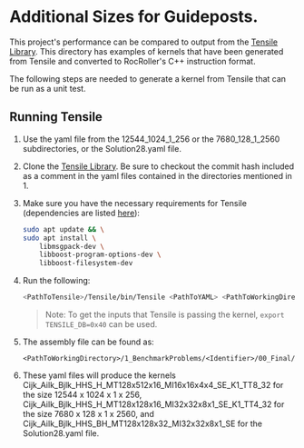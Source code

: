 # Additional Sizes for Guideposts.

This project's performance can be compared to output from the [Tensile Library](https://github.com/ROCmSoftwarePlatform/Tensile).  This directory has examples of kernels that have been generated from Tensile and converted to RocRoller's C++ instruction format.

The following steps are needed to generate a kernel from Tensile that can be run as a unit test.

## Running Tensile

1. Use the yaml file from the 12544_1024_1_256 or the 7680_128_1_2560 subdirectories, or the Solution28.yaml file.

2. Clone the [Tensile Library](https://github.com/ROCmSoftwarePlatform/Tensile). Be sure to checkout the commit hash included as a comment in the yaml files contained in the directories mentioned in 1.

3. Make sure you have the necessary requirements for Tensile (dependencies are listed [here](https://github.com/ROCmSoftwarePlatform/Tensile/wiki/Dependencies)):

    ```bash
    sudo apt update && \
    sudo apt install \
        libmsgpack-dev \
        libboost-program-options-dev \
        libboost-filesystem-dev
    ```

4. Run the following:

    ```bash
    <PathToTensile>/Tensile/bin/Tensile <PathToYAML> <PathToWorkingDirectory>
    ```

    > Note:
    > To get the inputs that Tensile is passing the kernel, `export TENSILE_DB=0x40` can be used.

5. The assembly file can be found as:

    ```
    <PathToWorkingDirectory>/1_BenchmarkProblems/<Identifier>/00_Final/source/build_tmp/SOURCE/assembly/<KernelIdentifier>.s
    ```

6. These yaml files will produce the kernels Cijk_Ailk_Bjlk_HHS_H_MT128x512x16_MI16x16x4x4_SE_K1_TT8_32 for the size 12544 x 1024 x 1 x 256,
Cijk_Ailk_Bjlk_HHS_H_MT128x128x16_MI32x32x8x1_SE_K1_TT4_32 for the size 7680 x 128 x 1 x 2560,
and Cijk_Ailk_Bjlk_HHS_BH_MT128x128x32_MI32x32x8x1_SE for the Solution28.yaml file.
